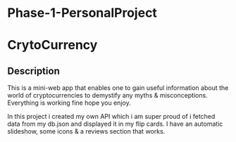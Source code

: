 # Phase-1-PersonalProject
# CrytoCurrency

## Description
This is a mini-web app that enables one to gain useful information about the world of cryptocurrencies to demystify any myths & misconceptions.
Everything is working fine hope you enjoy. 

In this project i created my own API which i am super proud of i fetched data from my db.json and displayed it in my flip cards. I have an automatic slideshow, some icons & a reviews section that works.
